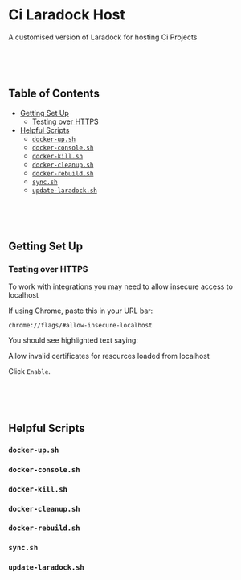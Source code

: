
# Ci Laradock Host <!-- omit in toc -->

A customised version of Laradock for hosting Ci Projects

&nbsp;

&nbsp;

## Table of Contents <!-- omit in toc -->

<!-- toc created automatically via vscode Markdown All in One Plugin https://marketplace.visualstudio.com/items?itemName=yzhang.markdown-all-in-one -->
<!-- toc -->

- [Getting Set Up](#getting-set-up)
  - [Testing over HTTPS](#testing-over-https)
- [Helpful Scripts](#helpful-scripts)
  - [`docker-up.sh`](#docker-upsh)
  - [`docker-console.sh`](#docker-consolesh)
  - [`docker-kill.sh`](#docker-killsh)
  - [`docker-cleanup.sh`](#docker-cleanupsh)
  - [`docker-rebuild.sh`](#docker-rebuildsh)
  - [`sync.sh`](#syncsh)
  - [`update-laradock.sh`](#update-laradocksh)

<!-- tocstop -->

&nbsp;

&nbsp;


## Getting Set Up

### Testing over HTTPS

To work with integrations you may need to allow insecure access to localhost

If using Chrome, paste this in your URL bar:

`chrome://flags/#allow-insecure-localhost`


You should see highlighted text saying:

Allow invalid certificates for resources loaded from localhost

Click ` Enable `.
  
&nbsp;

&nbsp;


## Helpful Scripts

### `docker-up.sh`


  
  
### `docker-console.sh`


  
  
### `docker-kill.sh`


  
  
### `docker-cleanup.sh`


  
  
### `docker-rebuild.sh`


  
  
### `sync.sh`


  
  
### `update-laradock.sh`



  
  